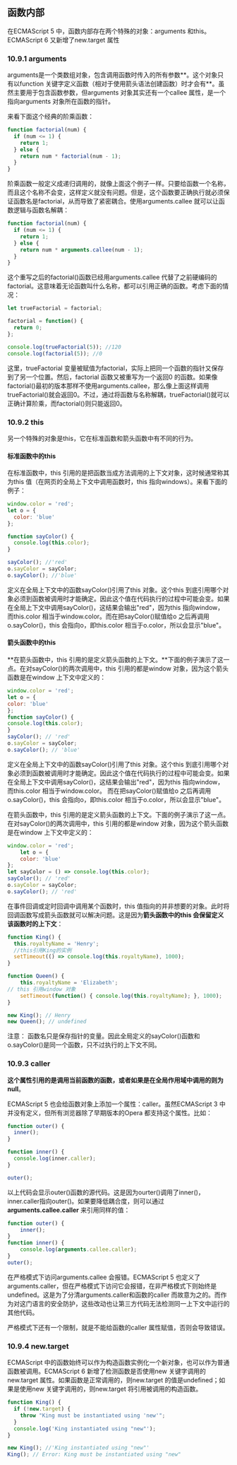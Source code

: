 ## 函数内部

在ECMAScript 5 中，函数内部存在两个特殊的对象：arguments 和this。ECMAScript 6 又新增了new.target 属性

### 10.9.1 arguments

arguments是一个类数组对象，包含调用函数时传入的所有参数**。这个对象只有以function 关键字定义函数（相对于使用箭头语法创建函数）时才会有**。虽然主要用于包含函数参数，但arguments 对象其实还有一个callee 属性，是一个指向arguments 对象所在函数的指针。

来看下面这个经典的阶乘函数：

```javascript
function factorial(num) {
  if (num <= 1) {
    return 1;
  } else {
    return num * factorial(num - 1);
  }
}
```

阶乘函数一般定义成递归调用的，就像上面这个例子一样。只要给函数一个名称，而且这个名称不会变，这样定义就没有问题。但是，这个函数要正确执行就必须保证函数名是factorial，从而导致了紧密耦合。使用arguments.callee 就可以让函数逻辑与函数名解耦：

```javascript
function factorial(num) {
  if (num <= 1) {
    return 1;
  } else {
    return num * arguments.callee(num - 1);
  }
}
```

这个重写之后的factorial()函数已经用arguments.callee 代替了之前硬编码的factorial。这意味着无论函数叫什么名称，都可以引用正确的函数。考虑下面的情况：

```javascript
let trueFactorial = factorial;

factorial = function() {
  return 0;
};

console.log(trueFactorial(5)); //120
console.log(factorial(5)); //0
```

这里，trueFactorial 变量被赋值为factorial，实际上把同一个函数的指针又保存到了另一个位置。然后，factorial 函数又被重写为一个返回0 的函数。如果像factorial()最初的版本那样不使用arguments.callee，那么像上面这样调用trueFactorial()就会返回0。不过，通过将函数与名称解耦，trueFactorial()就可以正确计算阶乘，而factorial()则只能返回0。

### 10.9.2 this

另一个特殊的对象是this，它在标准函数和箭头函数中有不同的行为。

#### 标准函数中的this

在标准函数中，this 引用的是把函数当成方法调用的上下文对象，这时候通常称其为this 值（在网页的全局上下文中调用函数时，this 指向windows）。来看下面的例子：

```javascript
window.color = 'red';
let o = {
  color: 'blue'
};

function sayColor() {
  console.log(this.color);
}

sayColor(); //'red'
o.sayColor = sayColor;
o.sayColor(); //'blue'
```

定义在全局上下文中的函数sayColor()引用了this 对象。这个this 到底引用哪个对象必须到函数被调用时才能确定。因此这个值在代码执行的过程中可能会变。如果在全局上下文中调用sayColor()，这结果会输出"red"，因为this 指向window，而this.color 相当于window.color。而在把sayColor()赋值给o 之后再调用o.sayColor()，this 会指向o，即this.color 相当于o.color，所以会显示"blue"。

#### 箭头函数中的this

**在箭头函数中，this 引用的是定义箭头函数的上下文。**下面的例子演示了这一点。在对sayColor()的两次调用中，this 引用的都是window 对象，因为这个箭头函数是在window 上下文中定义的：

```javascript
window.color = 'red';
let o = {
color: 'blue'
};
function sayColor() {
console.log(this.color);
}
sayColor(); // 'red'
o.sayColor = sayColor;
o.sayColor(); // 'blue'
```

定义在全局上下文中的函数sayColor()引用了this 对象。这个this 到底引用哪个对象必须到函数被调用时才能确定。因此这个值在代码执行的过程中可能会变。如果在全局上下文中调用sayColor()，这结果会输出"red"，因为this 指向window，而this.color 相当于window.color。
而在把sayColor()赋值给o 之后再调用o.sayColor()，this 会指向o，即this.color 相当于o.color，所以会显示"blue"。

在箭头函数中，this 引用的是定义箭头函数的上下文。下面的例子演示了这一点。在对sayColor()的两次调用中，this 引用的都是window 对象，因为这个箭头函数是在window 上下文中定义的：

```javascript
window.color = 'red';
	let o = {
	color: 'blue'
};
let sayColor = () => console.log(this.color);
sayColor(); // 'red'
o.sayColor = sayColor;
o.sayColor(); // 'red'
```

在事件回调或定时回调中调用某个函数时，this 值指向的并非想要的对象。此时将回调函数写成箭头函数就可以解决问题。这是因为**箭头函数中的this 会保留定义该函数时的上下文**：

```javascript
function King() {
  this.royaltyName = 'Henry';
  //this引用King的实例
  setTimeout(() => console.log(this.royaltyName), 1000);
}

function Queen() {
	this.royaltyName = 'Elizabeth';
// this 引用window 对象
	setTimeout(function() { console.log(this.royaltyName); }, 1000);
}

new King(); // Henry
new Queen(); // undefined
```

注意： 函数名只是保存指针的变量。因此全局定义的sayColor()函数和o.sayColor()是同一个函数，只不过执行的上下文不同。



### 10.9.3 caller

**这个属性引用的是调用当前函数的函数，或者如果是在全局作用域中调用的则为null**。

ECMAScript 5 也会给函数对象上添加一个属性：caller。虽然ECMAScript 3 中并没有定义，但所有浏览器除了早期版本的Opera 都支持这个属性。比如：

```javascript
function outer() {
  inner();
}

function inner() {
  console.log(inner.caller);
}

outer();
```

以上代码会显示outer()函数的源代码。这是因为ourter()调用了inner()，inner.caller指向outer()。如果要降低耦合度，则可以通过**arguments.callee.caller** 来引用同样的值：

```javascript
function outer() {
	inner();
}
function inner() {
	console.log(arguments.callee.caller);
}
outer();
```

在严格模式下访问arguments.callee 会报错。ECMAScript 5 也定义了arguments.caller，但在严格模式下访问它会报错，在非严格模式下则始终是undefined。这是为了分清arguments.caller和函数的caller 而故意为之的。而作为对这门语言的安全防护，这些改动也让第三方代码无法检测同一上下文中运行的其他代码。

严格模式下还有一个限制，就是不能给函数的caller 属性赋值，否则会导致错误。



### 10.9.4 new.target

ECMAScript 中的函数始终可以作为构造函数实例化一个新对象，也可以作为普通函数被调用。ECMAScript 6 新增了检测函数是否使用new 关键字调用的new.target 属性。如果函数是正常调用的，则new.target 的值是undefined；如果是使用new 关键字调用的，则new.target 将引用被调用的构造函数。

```javascript
function King() {
  if (!new.target) {
    throw "King must be instantiated using 'new'";
  }
  console.log('King instantiated using "new"');
}

new King(); //'King instantiated using "new"'
King(); // Error: King must be instantiated using "new"
```



































